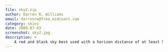 ```yaml
---
file: sky2.zip
author: Darren R. Williams
email: darrenrw@free.midcoast.com
category: skies
date: 2000-07-03
screenshot: sky2.jpg
description: >
    A red and black sky best used with a horizon distance of at least 500.
---
```

